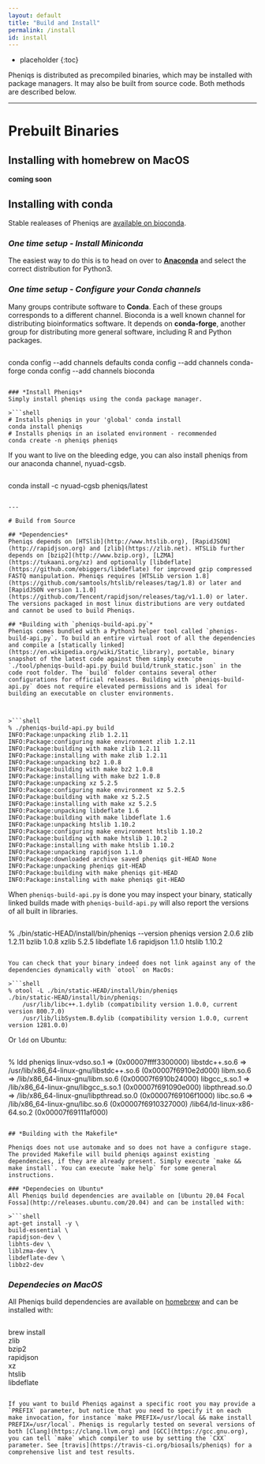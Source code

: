 ```yaml
---
layout: default
title: "Build and Install"
permalink: /install
id: install
---
```


* placeholder
{:toc}

Pheniqs is distributed as precompiled binaries, which may be installed with package managers. It may also be built from source code. Both methods are described below.

---

# Prebuilt Binaries

## Installing with homebrew on MacOS
**coming soon**

## Installing with conda

Stable realeases of Pheniqs are [available on bioconda](https://anaconda.org/bioconda/pheniqs). 

### *One time setup - Install Miniconda*
The easiest way to do this is to head on over to [**Anaconda**](https://conda.io/miniconda.html) and select the correct distribution for Python3.

### *One time setup - Configure your Conda channels*
Many groups contribute software to **Conda**. Each of these groups corresponds to a different channel. Bioconda is a well known channel for distributing bioinformatics software. It depends on **conda-forge**, another group for distributing more general software, including R and Python packages.

>```shell
conda config --add channels defaults
conda config --add channels conda-forge
conda config --add channels bioconda
```

### *Install Pheniqs*
Simply install pheniqs using the conda package manager.

>```shell
# Installs pheniqs in your 'global' conda install
conda install pheniqs
# Installs pheniqs in an isolated environment - recommended
conda create -n pheniqs pheniqs
```

If you want to live on the bleeding edge, you can also install pheniqs from our anaconda channel, nyuad-cgsb.

>```shell
conda install -c nyuad-cgsb pheniqs/latest
```

---

# Build from Source

## *Dependencies*
Pheniqs depends on [HTSlib](http://www.htslib.org), [RapidJSON](http://rapidjson.org) and [zlib](https://zlib.net). HTSLib further depends on [bzip2](http://www.bzip.org), [LZMA](https://tukaani.org/xz) and optionally [libdeflate](https://github.com/ebiggers/libdeflate) for improved gzip compressed FASTQ manipulation. Pheniqs requires [HTSLib version 1.8](https://github.com/samtools/htslib/releases/tag/1.8) or later and [RapidJSON version 1.1.0](https://github.com/Tencent/rapidjson/releases/tag/v1.1.0) or later. The versions packaged in most linux distributions are very outdated and cannot be used to build Pheniqs.

## *Building with `pheniqs-build-api.py`*
Pheniqs comes bundled with a Python3 helper tool called `pheniqs-build-api.py`. To build an entire virtual root of all the dependencies and compile a [statically linked](https://en.wikipedia.org/wiki/Static_library), portable, binary snapshot of the latest code against them simply execute `./tool/pheniqs-build-api.py build build/trunk_static.json` in the code root folder. The `build` folder contains several other configurations for official releases. Building with `pheniqs-build-api.py` does not require elevated permissions and is ideal for building an executable on cluster environments.



>```shell
% ./pheniqs-build-api.py build
INFO:Package:unpacking zlib 1.2.11
INFO:Package:configuring make environment zlib 1.2.11
INFO:Package:building with make zlib 1.2.11
INFO:Package:installing with make zlib 1.2.11
INFO:Package:unpacking bz2 1.0.8
INFO:Package:building with make bz2 1.0.8
INFO:Package:installing with make bz2 1.0.8
INFO:Package:unpacking xz 5.2.5
INFO:Package:configuring make environment xz 5.2.5
INFO:Package:building with make xz 5.2.5
INFO:Package:installing with make xz 5.2.5
INFO:Package:unpacking libdeflate 1.6
INFO:Package:building with make libdeflate 1.6
INFO:Package:unpacking htslib 1.10.2
INFO:Package:configuring make environment htslib 1.10.2
INFO:Package:building with make htslib 1.10.2
INFO:Package:installing with make htslib 1.10.2
INFO:Package:unpacking rapidjson 1.1.0
INFO:Package:downloaded archive saved pheniqs git-HEAD None
INFO:Package:unpacking pheniqs git-HEAD
INFO:Package:building with make pheniqs git-HEAD
INFO:Package:installing with make pheniqs git-HEAD
```

When `pheniqs-build-api.py` is done you may inspect your binary, statically linked builds made with `pheniqs-build-api.py` will also report the versions of all built in libraries.

>```shell
% ./bin/static-HEAD/install/bin/pheniqs --version
pheniqs version 2.0.6
zlib 1.2.11
bzlib 1.0.8
xzlib 5.2.5
libdeflate 1.6
rapidjson 1.1.0
htslib 1.10.2
```

You can check that your binary indeed does not link against any of the dependencies dynamically with `otool` on MacOs:

>```shell
% otool -L ./bin/static-HEAD/install/bin/pheniqs
./bin/static-HEAD/install/bin/pheniqs:
	/usr/lib/libc++.1.dylib (compatibility version 1.0.0, current version 800.7.0)
	/usr/lib/libSystem.B.dylib (compatibility version 1.0.0, current version 1281.0.0)
```

Or `ldd` on Ubuntu:

>```shell
% ldd pheniqs
	linux-vdso.so.1 =>  (0x00007ffff3300000)
	libstdc++.so.6 => /usr/lib/x86_64-linux-gnu/libstdc++.so.6 (0x00007f6910e2d000)
	libm.so.6 => /lib/x86_64-linux-gnu/libm.so.6 (0x00007f6910b24000)
	libgcc_s.so.1 => /lib/x86_64-linux-gnu/libgcc_s.so.1 (0x00007f691090e000)
	libpthread.so.0 => /lib/x86_64-linux-gnu/libpthread.so.0 (0x00007f69106f1000)
	libc.so.6 => /lib/x86_64-linux-gnu/libc.so.6 (0x00007f6910327000)
	/lib64/ld-linux-x86-64.so.2 (0x00007f69111af000)
```

## *Building with the Makefile*

Pheniqs does not use automake and so does not have a configure stage. The provided Makefile will build pheniqs against existing dependencies, if they are already present. Simply execute `make && make install`. You can execute `make help` for some general instructions.

### *Dependecies on Ubuntu*
All Pheniqs build dependencies are available on [Ubuntu 20.04 Focal Fossa](http://releases.ubuntu.com/20.04) and can be installed with:

>```shell
apt-get install -y \
build-essential \
rapidjson-dev \
libhts-dev \
liblzma-dev \
libdeflate-dev \
libbz2-dev
```

### *Dependecies on MacOS*
All Pheniqs build dependencies are available on [homebrew](https://brew.sh) and can be installed with:

>```shell
brew install \
zlib \
bzip2 \
rapidjson \
xz \
htslib \
libdeflate
```

If you want to build Pheniqs against a specific root you may provide a `PREFIX` parameter, but notice that you need to specify it on each make invocation, for instance `make PREFIX=/usr/local && make install PREFIX=/usr/local`. Pheniqs is regularly tested on several versions of both [Clang](https://clang.llvm.org) and [GCC](https://gcc.gnu.org), you can tell `make` which compiler to use by setting the `CXX` parameter. See [travis](https://travis-ci.org/biosails/pheniqs) for a comprehensive list and test results.
